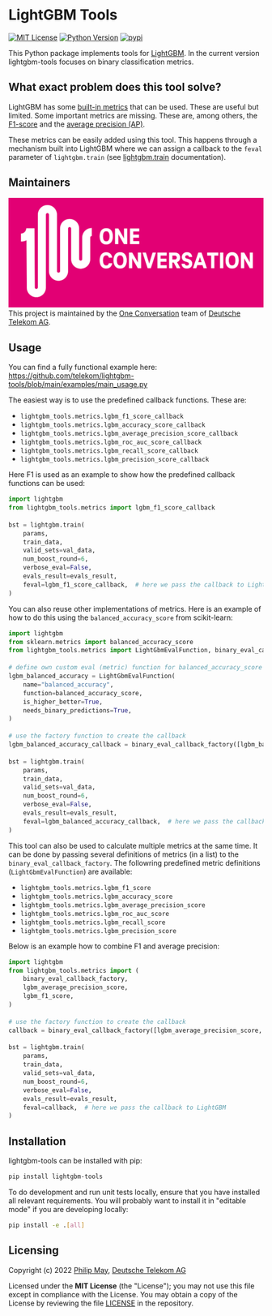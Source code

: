 # LightGBM Tools
[![MIT License](https://img.shields.io/github/license/telekom/lightgbm-tools)](https://github.com/telekom/lightgbm-tools/blob/main/LICENSE)
[![Python Version](https://img.shields.io/pypi/pyversions/lightgbm-tools)](https://www.python.org)
[![pypi](https://img.shields.io/pypi/v/lightgbm-tools.svg)](https://pypi.python.org/pypi/lightgbm-tools)

This Python package implements tools for [LightGBM](https://lightgbm.readthedocs.io/).
In the current version lightgbm-tools focuses on binary classification metrics.

## What exact problem does this tool solve?
LightGBM has some [built-in metrics](https://lightgbm.readthedocs.io/en/v3.3.2/Parameters.html#metric) that can be used.
These are useful but limited. Some important metrics are missing.
These are, among others, the [F1-score](https://scikit-learn.org/stable/modules/generated/sklearn.metrics.f1_score.html)
and the [average precision (AP)](https://scikit-learn.org/stable/modules/generated/sklearn.metrics.average_precision_score.html).

These metrics can be easily added using this tool.
This happens through a mechanism built into LightGBM where we can assign a callback to the `feval` parameter of
`lightgbm.train` (see
[lightgbm.train](https://lightgbm.readthedocs.io/en/latest/pythonapi/lightgbm.train.html#lightgbm-train) documentation).

## Maintainers
[![One Conversation](https://raw.githubusercontent.com/telekom/lightgbm-tools/main/docs/source/imgs/1c-logo.png)](https://www.welove.ai/)
<br/>
This project is maintained by the [One Conversation](https://www.welove.ai/)
team of [Deutsche Telekom AG](https://www.telekom.com/).

## Usage
You can find a fully functional example here: <https://github.com/telekom/lightgbm-tools/blob/main/examples/main_usage.py>

The easiest way is to use the predefined callback functions. These are:
- `lightgbm_tools.metrics.lgbm_f1_score_callback`
- `lightgbm_tools.metrics.lgbm_accuracy_score_callback`
- `lightgbm_tools.metrics.lgbm_average_precision_score_callback`
- `lightgbm_tools.metrics.lgbm_roc_auc_score_callback`
- `lightgbm_tools.metrics.lgbm_recall_score_callback`
- `lightgbm_tools.metrics.lgbm_precision_score_callback`

Here F1 is used as an example to show how the predefined callback functions can be used:

```python
import lightgbm
from lightgbm_tools.metrics import lgbm_f1_score_callback

bst = lightgbm.train(
    params,
    train_data,
    valid_sets=val_data,
    num_boost_round=6,
    verbose_eval=False,
    evals_result=evals_result,
    feval=lgbm_f1_score_callback,  # here we pass the callback to LightGBM
)
```

You can also reuse other implementations of metrics.
Here is an example of how to do this using the `balanced_accuracy_score` from scikit-learn:

```python
import lightgbm
from sklearn.metrics import balanced_accuracy_score
from lightgbm_tools.metrics import LightGbmEvalFunction, binary_eval_callback_factory

# define own custom eval (metric) function for balanced_accuracy_score
lgbm_balanced_accuracy = LightGbmEvalFunction(
    name="balanced_accuracy",
    function=balanced_accuracy_score,
    is_higher_better=True,
    needs_binary_predictions=True,
)

# use the factory function to create the callback
lgbm_balanced_accuracy_callback = binary_eval_callback_factory([lgbm_balanced_accuracy])

bst = lightgbm.train(
    params,
    train_data,
    valid_sets=val_data,
    num_boost_round=6,
    verbose_eval=False,
    evals_result=evals_result,
    feval=lgbm_balanced_accuracy_callback,  # here we pass the callback to LightGBM
)
```

This tool can also be used to calculate multiple metrics at the same time.
It can be done by passing several definitions of metrics (in a list) to the
`binary_eval_callback_factory`.
The followring predefined metric definitions (`LightGbmEvalFunction`) are available:
- `lightgbm_tools.metrics.lgbm_f1_score`
- `lightgbm_tools.metrics.lgbm_accuracy_score`
- `lightgbm_tools.metrics.lgbm_average_precision_score`
- `lightgbm_tools.metrics.lgbm_roc_auc_score`
- `lightgbm_tools.metrics.lgbm_recall_score`
- `lightgbm_tools.metrics.lgbm_precision_score`

Below is an example how to combine F1 and average precision:

```python
import lightgbm
from lightgbm_tools.metrics import (
    binary_eval_callback_factory,
    lgbm_average_precision_score,
    lgbm_f1_score,
)

# use the factory function to create the callback
callback = binary_eval_callback_factory([lgbm_average_precision_score, lgbm_f1_score])

bst = lightgbm.train(
    params,
    train_data,
    valid_sets=val_data,
    num_boost_round=6,
    verbose_eval=False,
    evals_result=evals_result,
    feval=callback,  # here we pass the callback to LightGBM
)
```

## Installation
lightgbm-tools can be installed with pip:

```bash
pip install lightgbm-tools
```

To do development and run unit tests locally, ensure that you have installed all relevant requirements.
You will probably want to install it in "editable mode" if you are developing locally:

```bash
pip install -e .[all]
```

## Licensing
Copyright (c) 2022 [Philip May](https://may.la/), [Deutsche Telekom AG](https://www.telekom.com/)

Licensed under the **MIT License** (the "License"); you may not use this file except in compliance with the License.
You may obtain a copy of the License by reviewing the file
[LICENSE](https://github.com/telekom/lightgbm-tools/blob/main/LICENSE) in the repository.
